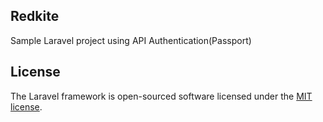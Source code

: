 ## Redkite
Sample Laravel project using API Authentication(Passport)

## License

The Laravel framework is open-sourced software licensed under the [MIT license](https://opensource.org/licenses/MIT).
